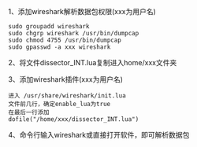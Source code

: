 
1、添加wireshark解析数据包权限(xxx为用户名)

    sudo groupadd wireshark
    sudo chgrp wireshark /usr/bin/dumpcap
    sudo chmod 4755 /usr/bin/dumpcap
    sudo gpasswd -a xxx wireshark

2、将文件dissector_INT.lua复制进入home/xxx文件夹

3、添加wireshark插件(xxx为用户名)

    进入 /usr/share/wireshark/init.lua
    文件前几行，确定enable_lua为true
    在最后一行添加
    dofile("/home/xxx/dissector_INT.lua")

4、命令行输入wireshark或直接打开软件，即可解析数据包
